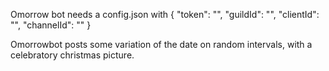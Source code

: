 Omorrow bot needs a config.json with 
{
    "token": "<TOKEN>",
    "guildId": "<GUILDID>",
    "clientId": "<CLIENTID>", 
    "channelId": "<CHANNELID>"
}

Omorrowbot posts some variation of the date on random intervals, with a celebratory christmas picture.
